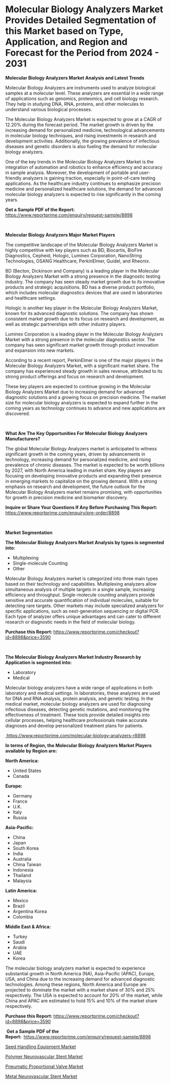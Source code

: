 <p><h1>Molecular Biology Analyzers Market Provides Detailed Segmentation of this Market based on Type, Application, and Region and Forecast for the Period from 2024 - 2031</h1></p><p><strong>Molecular Biology Analyzers Market Analysis and Latest Trends</strong></p>
<p><p>Molecular Biology Analyzers are instruments used to analyze biological samples at a molecular level. These analyzers are essential in a wide range of applications such as genomics, proteomics, and cell biology research. They help in studying DNA, RNA, proteins, and other molecules to understand various biological processes.</p><p>The Molecular Biology Analyzers Market is expected to grow at a CAGR of 12.20% during the forecast period. The market growth is driven by the increasing demand for personalized medicine, technological advancements in molecular biology techniques, and rising investments in research and development activities. Additionally, the growing prevalence of infectious diseases and genetic disorders is also fueling the demand for molecular biology analyzers.</p><p>One of the key trends in the Molecular Biology Analyzers Market is the integration of automation and robotics to enhance efficiency and accuracy in sample analysis. Moreover, the development of portable and user-friendly analyzers is gaining traction, especially in point-of-care testing applications. As the healthcare industry continues to emphasize precision medicine and personalized healthcare solutions, the demand for advanced molecular biology analyzers is expected to rise significantly in the coming years.</p></p>
<p><strong>Get a Sample PDF of the Report:&nbsp;</strong> <a href="https://www.reportprime.com/enquiry/request-sample/8898">https://www.reportprime.com/enquiry/request-sample/8898</a></p>
<p>&nbsp;</p>
<p><strong>Molecular Biology Analyzers Major Market Players</strong></p>
<p><p>The competitive landscape of the Molecular Biology Analyzers Market is highly competitive with key players such as BD, Biocartis, BioFire Diagnostics, Cepheid, Hologic, Luminex Corporation, NanoString Technologies, OSANG Healthcare, PerkinElmer, Quidel, and Rheonix.</p><p>BD (Becton, Dickinson and Company) is a leading player in the Molecular Biology Analyzers Market with a strong presence in the diagnostic testing industry. The company has seen steady market growth due to its innovative products and strategic acquisitions. BD has a diverse product portfolio, which includes molecular diagnostics devices that are used in laboratories and healthcare settings.</p><p>Hologic is another key player in the Molecular Biology Analyzers Market, known for its advanced diagnostic solutions. The company has shown consistent market growth due to its focus on research and development, as well as strategic partnerships with other industry players.</p><p>Luminex Corporation is a leading player in the Molecular Biology Analyzers Market with a strong presence in the molecular diagnostics sector. The company has seen significant market growth through product innovation and expansion into new markets.</p><p>According to a recent report, PerkinElmer is one of the major players in the Molecular Biology Analyzers Market, with a significant market share. The company has experienced steady growth in sales revenue, attributed to its strong product offerings and focus on research and development.</p><p>These key players are expected to continue growing in the Molecular Biology Analyzers Market due to increasing demand for advanced diagnostic solutions and a growing focus on precision medicine. The market size for molecular biology analyzers is expected to expand further in the coming years as technology continues to advance and new applications are discovered.</p></p>
<p>&nbsp;</p>
<p><strong>What Are The Key Opportunities For Molecular Biology Analyzers Manufacturers?</strong></p>
<p><p>The global Molecular Biology Analyzers market is anticipated to witness significant growth in the coming years, driven by advancements in technology, increasing demand for personalized medicine, and rising prevalence of chronic diseases. The market is expected to be worth billions by 2027, with North America leading in market share. Key players are focusing on developing innovative products and expanding their presence in emerging markets to capitalize on the growing demand. With a strong emphasis on research and development, the future outlook for the Molecular Biology Analyzers market remains promising, with opportunities for growth in precision medicine and biomarker discovery.</p></p>
<p><strong>Inquire or Share Your Questions If Any Before Purchasing This Report:</strong> <a href="https://www.reportprime.com/enquiry/pre-order/8898">https://www.reportprime.com/enquiry/pre-order/8898</a></p>
<p>&nbsp;</p>
<p><strong>Market Segmentation</strong></p>
<p><strong>The Molecular Biology Analyzers Market Analysis by types is segmented into:</strong></p>
<p><ul><li>Multiplexing</li><li>Single-molecule Counting</li><li>Other</li></ul></p>
<p><p>Molecular Biology Analyzers market is categorized into three main types based on their technology and capabilities. Multiplexing analyzers allow simultaneous analysis of multiple targets in a single sample, increasing efficiency and throughput. Single-molecule counting analyzers provide sensitive and accurate quantification of individual molecules, suitable for detecting rare targets. Other markets may include specialized analyzers for specific applications, such as next-generation sequencing or digital PCR. Each type of analyzer offers unique advantages and can cater to different research or diagnostic needs in the field of molecular biology.</p></p>
<p><strong>Purchase this Report:&nbsp;</strong><a href="https://www.reportprime.com/checkout?id=8898&price=3590">https://www.reportprime.com/checkout?id=8898&price=3590</a></p>
<p>&nbsp;</p>
<p><strong>The Molecular Biology Analyzers Market Industry Research by Application is segmented into:</strong></p>
<p><ul><li>Laboratory</li><li>Medical</li></ul></p>
<p><p>Molecular biology analyzers have a wide range of applications in both laboratory and medical settings. In laboratories, these analyzers are used for DNA and RNA analysis, protein analysis, and genetic testing. In the medical market, molecular biology analyzers are used for diagnosing infectious diseases, detecting genetic mutations, and monitoring the effectiveness of treatment. These tools provide detailed insights into cellular processes, helping healthcare professionals make accurate diagnoses and develop personalized treatment plans for patients.</p></p>
<p><a href="https://www.reportprime.com/molecular-biology-analyzers-r8898">&nbsp;https://www.reportprime.com/molecular-biology-analyzers-r8898</a></p>
<p><strong>In terms of Region, the Molecular Biology Analyzers Market Players available by Region are:</strong></p>
<p>
    <p> <strong> North America: </strong>
        <ul>
            <li>United States</li>
            <li>Canada</li>
        </ul>
        </p> 
    <p> <strong> Europe: </strong>
        <ul>
            <li>Germany</li>
            <li>France</li>
            <li>U.K.</li>
            <li>Italy</li>
            <li>Russia</li>
        </ul>
        </p> 
    <p> <strong> Asia-Pacific: </strong>
        <ul>
            <li>China</li>
            <li>Japan</li>
            <li>South Korea</li>
            <li>India</li>
            <li>Australia</li>
            <li>China Taiwan</li>
            <li>Indonesia</li>
            <li>Thailand</li>
            <li>Malaysia</li>
        </ul>
        </p> 
    <p> <strong> Latin America: </strong>
        <ul>
            <li>Mexico</li>
            <li>Brazil</li>
            <li>Argentina Korea</li>
            <li>Colombia</li>
        </ul>
        </p> 
    <p> <strong> Middle East & Africa: </strong>
        <ul>
            <li>Turkey</li>
            <li>Saudi</li>
            <li>Arabia</li>
            <li>UAE</li>
            <li>Korea</li>
        </ul>
    </p>
    </p>
<p><p>The molecular biology analyzers market is expected to experience substantial growth in North America (NA), Asia-Pacific (APAC), Europe, USA, and China due to the increasing demand for advanced diagnostic technologies. Among these regions, North America and Europe are projected to dominate the market with a market share of 30% and 25% respectively. The USA is expected to account for 20% of the market, while China and APAC are estimated to hold 15% and 10% of the market share respectively.</p></p>
<p><strong>Purchase this Report: </strong><a href="https://www.reportprime.com/checkout?id=8898&price=3590">https://www.reportprime.com/checkout?id=8898&price=3590</a></p>
<p>&nbsp;<strong>Get a Sample PDF of the Report:&nbsp;&nbsp;</strong><a href="https://www.reportprime.com/enquiry/request-sample/8898">https://www.reportprime.com/enquiry/request-sample/8898</a></p>
<p><strong></strong></p>
<p><p><a href="https://medium.com/@goldapearce28ryuytr/seed-handling-equipment-market-analysis-report-global-insights-by-region-type-78c852ab5806">Seed Handling Equipment Market</a></p><p><a href="https://github.com/AKSHATREPORTPRIME/Market-Research-Report-List-5/blob/main/polymer-neurovascular-stent-market.md">Polymer Neurovascular Stent Market</a></p><p><a href="https://medium.com/@alanpeterson1911/pneumatic-proportional-valve-market-a-global-and-regional-analysis-focus-on-region-23ac79e484da">Pneumatic Proportional Valve Market</a></p><p><a href="https://github.com/riwar777/Market-Research-Report-List-1/blob/main/metal-neurovascular-stent-market.md">Metal Neurovascular Stent Market</a></p></p>